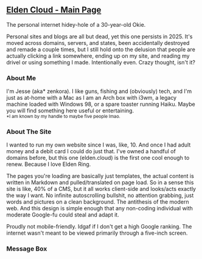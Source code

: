 ## <u>Elden Cloud - Main Page</u>
The personal internet hidey-hole of a 30-year-old Okie.

Personal sites and blogs are all but dead, yet this one persists in 2025. It's
moved across domains, servers, and states, been accidentally destroyed and
remade a couple times, but I still hold onto the delusion that people are
actually clicking a link somewhere, ending up on my site, and reading my drivel
or using something I made. Intentionally even. Crazy thought, isn't it?

### About Me
I'm Jesse (aka\* zenkora). I like guns, fishing and (obviously) tech, and I'm
just as at-home with a Mac as I am an Arch box with i3wm, a legacy machine
loaded with Windows 98, or a spare toaster running Haiku. Maybe you will find
something here useful or entertaining.
</br><sup>\*I am known by my handle to maybe five people lmao.</sup>

### About The Site
I wanted to run my own website since I was, like, 10. And once I had adult
money and a debit card I could do just that. I've owned a handful of domains
before, but this one (elden.cloud) is the first one cool enough to renew.
Because I love Elden Ring.

The pages you're loading are basically just templates, the actual content is
written in Markdown and pulled/translated on page load. So in a sense this site
is like, 40% of a CMS, but it all works client-side and looks/acts exactly the
way I want. No infinite autoscrolling bullshit, no attention grabbing, just
words and pictures on a clean background. The antithesis of the modern
web. And this design is simple enough that any non-coding individual with
moderate Google-fu could steal and adapt it.

Proudly not mobile-friendly. Idgaf if I don't get a high Google ranking. The
internet wasn't meant to be viewed primarily through a five-inch screen.

### Message Box
